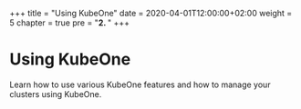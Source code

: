 +++
title = "Using KubeOne"
date = 2020-04-01T12:00:00+02:00
weight = 5
chapter = true
pre = "<b>2. </b>"
+++

# Using KubeOne

Learn how to use various KubeOne features and how to manage your clusters using KubeOne.
